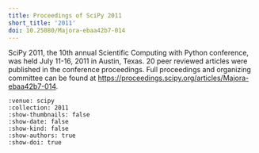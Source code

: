 ```yaml
---
title: Proceedings of SciPy 2011
short_title: '2011'
doi: 10.25080/Majora-ebaa42b7-014
---
```


SciPy 2011, the 10th annual Scientific Computing with Python conference, was held July 11-16, 2011 in Austin, Texas. 20 peer reviewed articles were published in the conference proceedings. Full proceedings and organizing committee can be found at https://proceedings.scipy.org/articles/Majora-ebaa42b7-014.

```{cn:articles}
:venue: scipy
:collection: 2011
:show-thumbnails: false
:show-date: false
:show-kind: false
:show-authors: true
:show-doi: true
```
